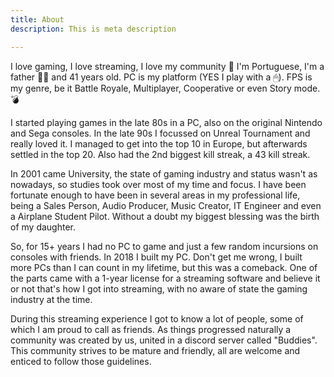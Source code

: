 ```yaml
---
title: About
description: This is meta description

---
```

I love gaming, I love streaming, I love my community 🤙 I'm Portuguese, I'm a father 👨‍👧 and 41 years old. PC is my platform (YES I play with a 🖱). FPS is my genre, be it Battle Royale, Multiplayer, Cooperative or even Story mode. 💣

I started playing games in the late 80s in a PC, also on the original Nintendo and Sega consoles. In the late 90s I focussed on Unreal Tournament and really loved it. I managed to get into the top 10 in Europe, but afterwards settled in the top 20. Also had the 2nd biggest kill streak, a 43 kill streak.

In 2001 came University, the state of gaming industry and status wasn't as nowadays, so studies took over most of my time and focus. I have been fortunate enough to have been in several areas in my professional life, being a Sales Person, Audio Producer, Music Creator, IT Engineer and even a Airplane Student Pilot. Without a doubt my biggest blessing was the birth of my daughter.

So, for 15+ years I had no PC to game and just a few random incursions on consoles with friends. In 2018 I built my PC. Don't get me wrong, I built more PCs than I can count in my lifetime, but this was a comeback. One of the parts came with a 1-year license for a streaming software and believe it or not that's how I got into streaming, with no aware of state the gaming industry at the time.

During this streaming experience I got to know a lot of people, some of which I am proud to call as friends. As things progressed naturally a community was created by us, united in a discord server called "Buddies". This community strives to be mature and friendly, all are welcome and enticed to follow those guidelines.